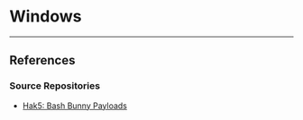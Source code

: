 # Windows


---
## References

### Source Repositories

- [Hak5: Bash Bunny Payloads](https://github.com/hak5/bashbunny-payloads)